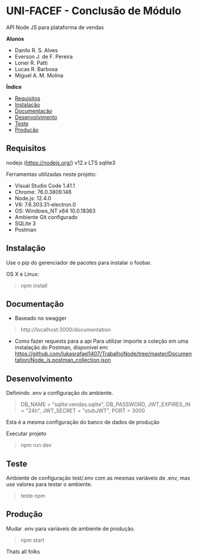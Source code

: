 
# UNI-FACEF - Conclusão de Módulo

API Node JS para plataforma de vendas

**Alunos**
- Danilo R. S. Alves
- Everson J. de F. Pereira
- Loner R. Patti
- Lucas R. Barbosa
- Miguel A. M. Molina

**Índice**
- [Requisitos](#requisitos)
- [Instalação](#instalação)
- [Documentação](#documentação)
- [Desenvolvimento](#desenvolvimento)
- [Teste](#teste)
- [Produção](#produção)


## Requisitos

nodejs (https://nodejs.org/) v12.x LTS sqlite3

Ferramentas utilizadas neste projeto:
- Visual Studio Code 1.41.1
- Chrome: 76.0.3809.146
- Node.js: 12.4.0
- V8: 7.6.303.31-electron.0
- OS: Windows_NT x64 10.0.18363
- Ambiente Git configurado
- SQLite 3
- Postman


## Instalação

Use o pip do gerenciador de pacotes para instalar o foobar.

OS X e Linux:
>npm install


## Documentação

- Baseado no swagger

>http://localhost:3000/documentation

- Como fazer requests para a api
Para utilizar importe a coleção em uma instalação do Postman, disponível em: https://github.com/lukasrafael1407/TrabalhoNode/tree/master/Documentation/Node_js.postman_collection.json

## Desenvolvimento

Definindo .env a configuração do ambiente.
> DB_NAME = "sqlite:vendas.sqlite",
  DB_PASSWORD,
  JWT_EXPIRES_IN = "24h",
  JWT_SECRET = "stubJWT",
  PORT = 3000

Esta é a mesma configuração do banco de dados de produção

Executar projeto

>npm run dev


## Teste

Ambiente de configuração test/.env com as mesmas variáveis de .env, mas use valores para testar o ambiente.

>teste npm


## Produção

Mudar .env para variáveis de ambiente de produção.

>npm start

Thats all folks
